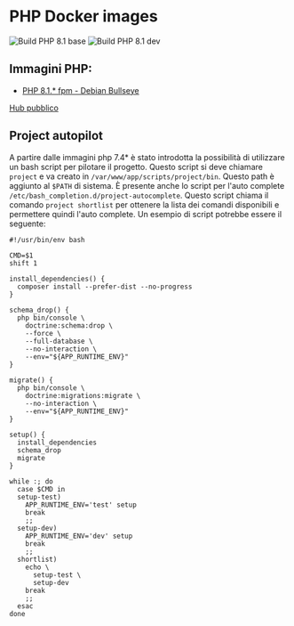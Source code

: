 PHP Docker images
=====

![Build PHP 8.1 base](https://github.com/matiux/docker-php/actions/workflows/php-fpm-81-bullseye-base.yml/badge.svg)
![Build PHP 8.1 dev](https://github.com/matiux/docker-php/actions/workflows/php-fpm-81-bullseye-dev.yml/badge.svg)


## Immagini PHP:
* [PHP 8.1.* fpm - Debian Bullseye](php/debian/bullseye/8.1/fpm)

[Hub pubblico](https://hub.docker.com/r/matiux/php/tags?page=1&ordering=last_updated)

## Project autopilot

A partire dalle immagini php 7.4* è stato introdotta la possibilità di utilizzare un bash script per pilotare il progetto.
Questo script si deve chiamare `project` e va creato in `/var/www/app/scripts/project/bin`. Questo path è aggiunto al `$PATH`
di sistema. È presente anche lo script per l'auto complete `/etc/bash_completion.d/project-autocomplete`. Questo script chiama
il comando `project shortlist` per ottenere la lista dei comandi disponibili e permettere quindi l'auto complete. Un esempio di 
script potrebbe essere il seguente:

```shell
#!/usr/bin/env bash

CMD=$1
shift 1

install_dependencies() {
  composer install --prefer-dist --no-progress
}

schema_drop() {
  php bin/console \
    doctrine:schema:drop \
    --force \
    --full-database \
    --no-interaction \
    --env="${APP_RUNTIME_ENV}"
}

migrate() {
  php bin/console \
    doctrine:migrations:migrate \
    --no-interaction \
    --env="${APP_RUNTIME_ENV}"
}

setup() {
  install_dependencies
  schema_drop
  migrate
}

while :; do
  case $CMD in
  setup-test)
    APP_RUNTIME_ENV='test' setup
    break
    ;;
  setup-dev)
    APP_RUNTIME_ENV='dev' setup
    break
    ;;
  shortlist)
    echo \
      setup-test \
      setup-dev
    break
    ;;
  esac
done
```